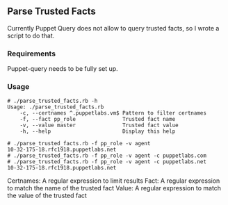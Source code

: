 ## Parse Trusted Facts

Currently Puppet Query does not allow to query trusted facts, so I wrote
a script to do that.

### Requirements
Puppet-query needs to be fully set up.

### Usage

```
# ./parse_trusted_facts.rb -h
Usage: ./parse_trusted_facts.rb
    -c, --certnames ^.puppetlabs.vm$ Pattern to filter certnames
    -f, --fact pp_role               Trusted fact name
    -v, --value master               Trusted fact value
    -h, --help                       Display this help
```

```
# ./parse_trusted_facts.rb -f pp_role -v agent
10-32-175-18.rfc1918.puppetlabs.net
# ./parse_trusted_facts.rb -f pp_role -v agent -c puppetlabs.com
# ./parse_trusted_facts.rb -f pp_role -v agent -c puppetlabs.net
10-32-175-18.rfc1918.puppetlabs.net
```

Certnames: A regular expression to limit results
Fact: A regular expression to match the name of the trusted fact
Value: A regular expression to match the value of the trusted fact
